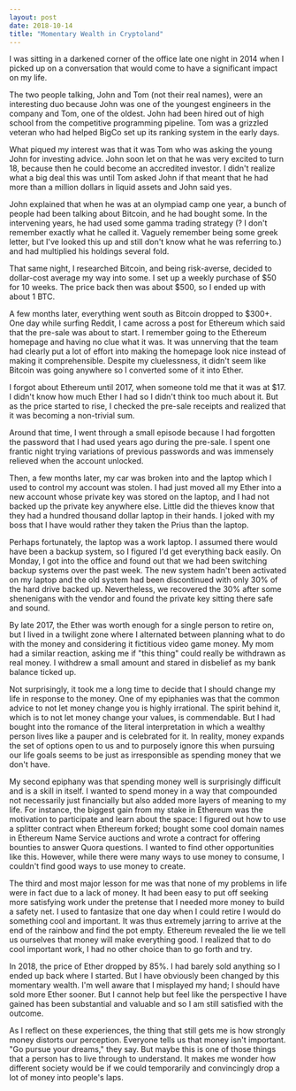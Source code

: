 ```yaml
---
layout: post
date: 2018-10-14
title: "Momentary Wealth in Cryptoland"
---
```


I was sitting in a darkened corner of the office late one night in 2014 when I picked up on a conversation that would come to have a significant impact on my life.

The two people talking, John and Tom (not their real names), were an interesting duo because John was one of the youngest engineers in the company and Tom, one of the oldest. John had been hired out of high school from the competitive programming pipeline. Tom was a grizzled veteran who had helped BigCo set up its ranking system in the early days.

What piqued my interest was that it was Tom who was asking the young John for investing advice. John soon let on that he was very excited to turn 18, because then he could become an accredited investor. I didn't realize what a big deal this was until Tom asked John if that meant that he had more than a million dollars in liquid assets and John said yes.

John explained that when he was at an olympiad camp one year, a bunch of people had been talking about Bitcoin, and he had bought some. In the intervening years, he had used some gamma trading strategy (? I don't remember exactly what he called it. Vaguely remember being some greek letter, but I've looked this up and still don't know what he was referring to.) and had multiplied his holdings several fold.

That same night, I researched Bitcoin, and being risk-averse, decided to dollar-cost average my way into some. I set up a weekly purchase of $50 for 10 weeks. The price back then was about $500, so I ended up with about 1 BTC.

A few months later, everything went south as Bitcoin dropped to $300+. One day while surfing Reddit, I came across a post for Ethereum which said that the pre-sale was about to start. I remember going to the Ethereum homepage and having no clue what it was. It was unnerving that the team had clearly put a lot of effort into making the homepage look nice instead of making it comprehensible. Despite my cluelessness, it didn't seem like Bitcoin was going anywhere so I converted some of it into Ether.

I forgot about Ethereum until 2017, when someone told me that it was at $17. I didn't know how much Ether I had so I didn't think too much about it. But as the price started to rise, I checked the pre-sale receipts and realized that it was becoming a non-trivial sum.

Around that time, I went through a small episode because I had forgotten the password that I had used years ago during the pre-sale. I spent one frantic night trying variations of previous passwords and was immensely relieved when the account unlocked.

Then, a few months later, my car was broken into and the laptop which I used to control my account was stolen. I had just moved all my Ether into a new account whose private key was stored on the laptop, and I had not backed up the private key anywhere else. Little did the thieves know that they had a hundred thousand dollar laptop in their hands. I joked with my boss that I have would rather they taken the Prius than the laptop.

Perhaps fortunately, the laptop was a work laptop. I assumed there would have been a backup system, so I figured I'd get everything back easily. On Monday, I got into the office and found out that we had been switching backup systems over the past week. The new system hadn't been activated on my laptop and the old system had been discontinued with only 30% of the hard drive backed up. Nevertheless, we recovered the 30% after some shenenigans with the vendor and found the private key sitting there safe and sound.

By late 2017, the Ether was worth enough for a single person to retire on, but I lived in a twilight zone where I alternated between planning what to do with the money and considering it fictitious video game money. My mom had a similar reaction, asking me if "this thing" could really be withdrawn as real money. I withdrew a small amount and stared in disbelief as my bank balance ticked up.

Not surprisingly, it took me a long time to decide that I should change my life in response to the money. One of my epiphanies was that the common advice to not let money change you is highly irrational. The spirit behind it, which is to not let money change your values, is commendable. But I had bought into the romance of the literal interpretation in which a wealthy person lives like a pauper and is celebrated for it. In reality, money expands the set of options open to us and to purposely ignore this when pursuing our life goals seems to be just as irresponsible as spending money that we don't have.

My second epiphany was that spending money well is surprisingly difficult and is a skill in itself. I wanted to spend money in a way that compounded not necessarily just financially but also added more layers of meaning to my life. For instance, the biggest gain from my stake in Ethereum was the motivation to participate and learn about the space: I figured out how to use a splitter contract when Ethereum forked; bought some cool domain names in Ethereum Name Service auctions and wrote a contract for offering bounties to answer Quora questions. I wanted to find other opportunities like this. However, while there were many ways to use money to consume, I couldn't find good ways to use money to create.

The third and most major lesson for me was that none of my problems in life were in fact due to a lack of money. It had been easy to put off seeking more satisfying work under the pretense that I needed more money to build a safety net. I used to fantasize that one day when I could retire I would do something cool and important. It was thus extremely jarring to arrive at the end of the rainbow and find the pot empty. Ethereum revealed the lie we tell us ourselves that money will make everything good. I realized that to do cool important work, I had no other choice than to go forth and try.

In 2018, the price of Ether dropped by 85%. I had barely sold anything so I ended up back where I started. But I have obviously been changed by this momentary wealth. I'm well aware that I misplayed my hand; I should have sold more Ether sooner. But I cannot help but feel like the perspective I have gained has been substantial and valuable and so I am still satisfied with the outcome.

As I reflect on these experiences, the thing that still gets me is how strongly money distorts our perception. Everyone tells us that money isn't important. "Go pursue your dreams," they say. But maybe this is one of those things that a person has to live through to understand. It makes me wonder how different society would be if we could temporarily and convincingly drop a lot of money into people's laps.

